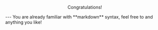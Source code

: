 <p style="text-align:center">Congratulations!<p>
---
You are already familiar with **markdown** syntax, feel free to and anything you like!